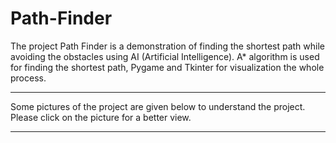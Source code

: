 <h1>Path-Finder</h1>
<p>The project Path Finder is a demonstration of finding the shortest path while avoiding the obstacles using AI (Artificial Intelligence). A* algorithm is used for finding the shortest path, Pygame and Tkinter for visualization the whole process.</p>
<hr>
<p> Some pictures of the project are given below to understand the project. Please click on the picture for a better view. </p>
<hr>

